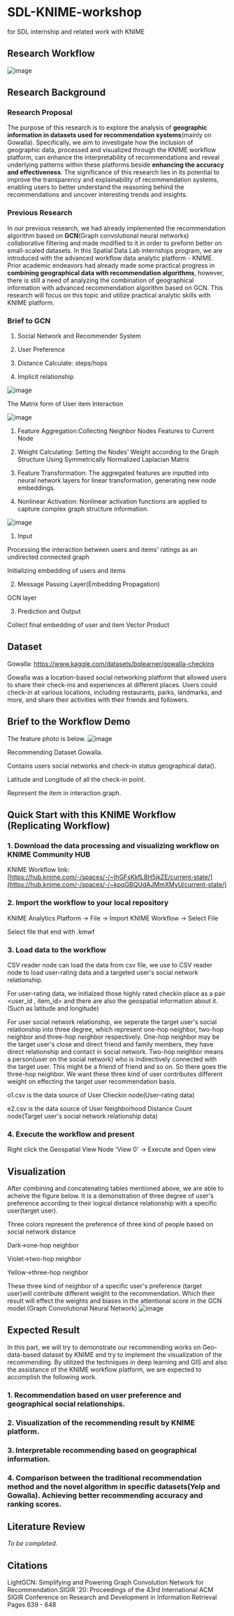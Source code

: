 # SDL-KNIME-workshop

for SDL internship and related work with KNIME

## Research Workflow

![image](https://github.com/user-attachments/assets/2ffc0a80-0938-49ba-ac03-007105f7d4e1)

## Research Background

### Research Proposal
The purpose of this research is to explore the analysis of **geographic information in datasets used for recommendation systems**(mainly on Gowalla). Specifically, we aim to investigate how the inclusion of geographic data,  processed and visualized through the KNIME workflow platform, can enhance the interpretability of recommendations and reveal underlying patterns within these platforms beside **enhancing the accuracy and effectiveness**. The significance of this research lies in its potential to improve the transparency and explainability of recommendation systems, enabling users to better understand the reasoning behind the recommendations and uncover interesting trends and insights.
### Previous Research
In our previous research, we had already implemented the recommendation algorithm based on **GCN**(Graph convolutional neural networks) collaborative filtering and made modified to it in order to preform better on small-scaled datasets. In this Spatial Data Lab internships program, we are introduced with the advanced workflow data analytic platform - KNIME. Prior academic endeavors had already made some practical progress in **combining geographical data with recommendation algorithms**, however, there is still a need of analyzing the combination of geographical information with advanced recommendation algorithm based on GCN. This research will focus on this topic and utilize practical analytic skills with KNIME platform.

### Brief to GCN

1. Social Network and Recommender System

2. User Preference

3. Distance Calculate: steps/hops

4. Implicit relationship


![image](https://github.com/user-attachments/assets/c1c5f560-c1a8-4349-96a7-9c4c8f52bfc5)

The Matrix form of User item Interaction

![image](https://github.com/user-attachments/assets/05e0f3ae-84d3-4d71-9d28-411645b92467)

1. Feature Aggregation:Collecting Neighbor Nodes Features to Current Node

2. Weight Calculating: Setting the Nodes’ Weight according to the Graph Structure Using Symmetrically Normalized Laplacian Matrix

3. Feature Transformation: The aggregated features are inputted into neural network layers for linear transformation, generating new node embeddings.

4. Nonlinear Activation: Nonlinear activation functions are applied to capture complex graph structure information.

![image](https://github.com/user-attachments/assets/c3202d9b-1a0f-4d01-8183-8a30bf11efca)

1. Input

Processing the interaction between users and items' ratings as an undirected connected graph

Initializing embedding of users and items

2. Message Passing Layer(Embedding Propagation)

GCN layer

3. Prediction and Output

Collect final embedding of user and item Vector Product

## Dataset
Gowalla:
https://www.kaggle.com/datasets/bqlearner/gowalla-checkins

Gowalla was a location-based social networking platform that allowed users to share their check-ins and experiences at different places. Users could check-in at various locations, including restaurants, parks, landmarks, and more, and share their activities with their friends and followers. 

## Brief to the Workflow Demo 
The feature photo is below.
![image](https://github.com/user-attachments/assets/5b127652-d312-432e-aee8-a2b16bcb477b)

Recommending Dataset Gowalla.

Contains users social networks and check-in status geographical data().

Latitude and Longitude of all the check-in point.

Represent the item in interaction graph.

## Quick Start with this KNIME Workflow (Replicating Workflow)

### 1. Download the data processing and visualizing workflow on KNIME Community HUB

KNIME Workflow link: [https://hub.knime.com/-/spaces/-/~IhGFsKkfL8H5jkZE/current-state/](https://hub.knime.com/-/spaces/-/~kpqGBQUdAJMmXMyU/current-state/)

### 2. Import the workflow to your local repository

KNIME Analytics Platform -> File -> Import KNIME Workflow -> Select File

Select file that end with .kmwf

### 3.  Load data to the workflow

CSV reader node can load the data from csv file, we use to CSV reader node to load user-rating data and a targeted user's social network relationship.

For user-rating data, we initialzed those highly rated checkin place as a pair <user_id , item_id> and there are also the geospatial information about it.(Such as latitude and longitude)

For user social network relationship, we seperate the target user's social relationship into three degree, which represent one-hop neighbor, two-hop neighbor and three-hop neighbor respectively. One-hop neighbor may be the target user's close and direct friend and family members, they have direct relationship and contact in social network. Two-hop neighbor means a person(user on the social network) who is indirectively connected with the target user. This might be a friend of friend and so on. So there goes the three-hop neighbor. We want these three kind of user contributes different weight on effecting the target user recommendation basis.

o1.csv is the data source of User Checkin node(User-rating data)

e2.csv is the data source of User Neighborhood Distance Count node(Target user's social network relationship data)

### 4. Execute the workflow and present

Right click the Geospatial View Node 'View 0' -> Execute and Open view

## Visualization

After combining and concatenating tables mentioned above, we are able to acheive the figure below. It is a demonstration of three degree of user's preference according to their logical distance relationship with a specific user(target user).

Three colors represent the preference of three kind of people based on social network distance

Dark->one-hop neighbor

Violet->two-hop neighbor

Yellow->three-hop neighbor

These three kind of neighbor of a specific user's preference (target user)will contribute different weight to the recommendation. Which their result will effect the weights and biases in the attentional score in the GCN model.(Graph Convolutional Neural Network)
![image](https://github.com/user-attachments/assets/c8ea4d9e-301c-4dd2-884e-80b669159846)

## Expected Result

In this part, we will try to demonstrate our recommending works on Geo-data-based dataset by KNIME and try to implement the visualization of the recommending. By utilized the techniques in deep learning and GIS and also the assistance of the KNIME workflow platform, we are expected to accomplish the following work.

### 1. Recommendation based on user preference and geographical social relationships.

### 2. Visualization of the recommending result by KNIME platform.

### 3. Interpretable recommending based on geographical information.

### 4. Comparison between the traditional recommendation method and the novel algorithm in specific datasets(Yelp and Gowalla). Achieving better recommending accuracy and ranking scores.

## Literature Review
*To be completed.*

## Citations
LightGCN: Simplifying and Powering Graph Convolution Network for Recommendation.SIGIR '20: Proceedings of the 43rd International ACM SIGIR Conference on Research and Development in Information Retrieval
Pages 639 - 648

